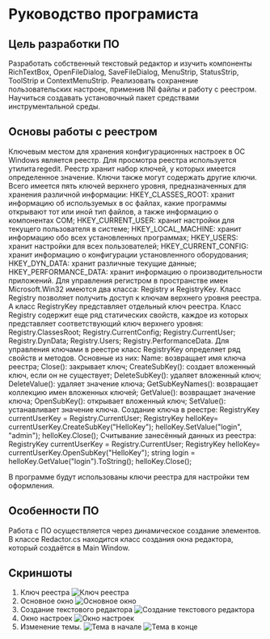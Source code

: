# Руководство програмиста

## Цель разработки ПО

Разработать собственный текстовый редактор и изучить компоненты RichTextBox, OpenFileDialog, SaveFileDialog, MenuStrip, StatusStrip, ToolStrip и СontextMenuStrip. Реализовать сохранение пользовательских настроек, применив INI файлы и работу с реестром. Научиться создавать установочный пакет средствами инструментальной среды. 

## Основы работы с реестром

Ключевым местом для хранения конфигурационных настроек в ОС Windows является реестр. Для просмотра реестра используется утилита regedit. 
Реестр хранит набор ключей, у которых имеется определенное значение. Ключи также могут содержать другие ключи. 
Всего имеется пять ключей верхнего уровня, предназначенных для хранения различной информации: 
HKEY_CLASSES_ROOT: хранит информацию об используемых в ос файлах, какие программы открывают тот или иной тип файлов, а также информацию о компонентах COM; 
HKEY_CURRENT_USER: хранит настройки для текущего пользователя в системе; 
HKEY_LOCAL_MACHINE: хранит информацию обо всех установленных программах; 
HKEY_USERS: хранит настройки для всех пользователей; 
HKEY_CURRENT_CONFIG: хранит информацию о конфигурации установленного оборудования; 
HKEY_DYN_DATA: хранит различные текущие данные; 
HKEY_PERFORMANCE_DATA: хранит информацию о производительности приложений. 
Для управления регистром в пространстве имен Microsoft.Win32 имеются два класса: Registry и RegistryKey. 
Класс Registry позволяет получить доступ к ключам верхнего уровня реестра. А класс RegistryKey представляет отдельный ключ реестра. 
Класс Registry содержит еще ряд статических свойств, каждое из которых представляет соответствующий ключ верхнего уровня: 
Registry.ClassesRoot; 
Registry.CurrentConfig; 
Registry.CurrentUser; 
Registry.DynData; 
Registry.Users; 
Registry.PerformanceData. 
Для управления ключами в реестре класс RegistryKey определяет ряд свойств и методов. Основные из них: 
Name: возвращает имя ключа реестра; 
Close(): закрывает ключ; 
CreateSubKey(): создает вложенный ключ, если он не существует; 
DeleteSubKey(): удаляет вложенный ключ; 
DeleteValue(): удаляет значение ключа; 
GetSubKeyNames(): возвращает коллекцию имен вложенных ключей; 
GetValue(): возвращает значение ключа; 
OpenSubKey(): открывает вложенный ключ; 
SetValue(): устанавливает значение ключа. 
Создание ключа в реестре: 
RegistryKey currentUserKey = Registry.CurrentUser; 
RegistryKey helloKey= currentUserKey.CreateSubKey("HelloKey"); 
helloKey.SetValue("login", "admin"); 
helloKey.Close(); 
Считывание занесённый данных из реестра: 
RegistryKey currentUserKey = Registry.CurrentUser; 
RegistryKey helloKey= currentUserKey.OpenSubKey("HelloKey"); 
string login = helloKey.GetValue("login").ToString(); 
helloKey.Close(); 

В программе будут использованы ключи реестра для настройки тем оформления.

## Особенности ПО

Работа с ПО осуществляется через динамическое создание элементов.
В классе Redactor.cs находится класс создания окна редактора, который создаётся в Main Window.

## Скриншоты

1. Ключ реестра 
![Ключ реестра](/01.png)
2. Основное окно
![Основное окно](/02.png)
3. Создание текстового редактора
![Создание текстового редактора](/03.png)
4. Окно настроек
![Окно настроек](/04.png)
5. Изменение темы.
![Тема в начале](/051.png)
![Тема в конце](/052.png)